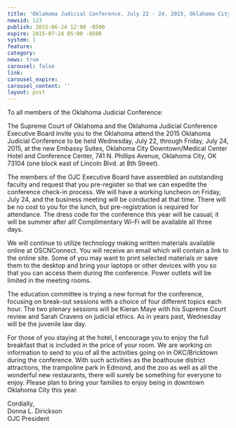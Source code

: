 ```yaml
---
title: 'Oklahoma Judicial Conference, July 22 - 24, 2015, Oklahoma City '
newsid: 123
publish: 2015-06-24 12:00 -0500
expire: 2015-07-24 05:00 -0500
system: 1
feature: 
category: 
news: true
carousel: false
link: 
carousel_expire: 
carousel_content: ''
layout: post
---
```

<p>To all members of the Oklahoma Judicial Conference:</p>
<p>The Supreme Court of Oklahoma and the Oklahoma Judicial Conference Executive Board 
    invite you to the Oklahoma attend the 2015 Oklahoma Judicial Conference to be held 
    Wednesday, July 22, through Friday, July 24, 2015, at the new Embassy Suites, 
    Oklahoma City Downtown/Medical Center Hotel and Conference Center, 741 N. Phillips 
    Avenue, Oklahoma City, OK 73104 (one block east of Lincoln Blvd. at 8th Street).</p>
<p>The members of the OJC Executive Board have assembled an outstanding faculty and 
    request that you pre-register so that we can expedite the conference check-in 
    process. We will have a working luncheon on Friday, July 24, and the business meeting 
    will be conducted at that time. There will be no cost to you for the lunch, but 
    pre-registration is required for attendance. The dress code for the conference this 
    year will be casual; it will be summer after all! Complimentary Wi-Fi will be 
    available all three days.</p>
<p>We will continue to utilize technology making written materials available online at 
    OSCNConnect. You will receive an email which will contain a link to the online site. 
    Some of you may want to print selected materials or save them to the desktop and bring 
    your laptops or other devices with you so that you can access them during the 
    conference. Power outlets will be limited in the meeting rooms.</p>
<p>The education committee is trying a new format for the conference, focusing on break-out 
    sessions with a choice of four different topics each hour. The two plenary sessions 
    will be Kieran Maye with his Supreme Court review and Sarah Cravens on judicial ethics. 
    As in years past, Wednesday will be the juvenile law day.</p>
<p>For those of you staying at the hotel, I encourage you to enjoy the full breakfast that 
    is included in the price of your room. We are working on information to send to you of 
    all the activities going on in OKC/Bricktown during the conference. With such activities 
    as the boathouse district attractions, the trampoline park in Edmond, and the zoo as 
    well as all the wonderful new restaurants, there will surely be something for everyone 
    to enjoy. Please plan to bring your families to enjoy being in downtown Oklahoma City 
    this year.</p>
<p>Cordially, <br />
   Donna L. Dirickson <br />
   OJC President</p>